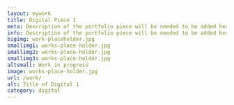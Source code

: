 ```yaml
---
layout: mywork
title: Digital Piece 1
meta: Description of the portfolio piece will be needed to be added here to match the current page content.
info: Description of the portfolio piece will be needed to be added here to match the current page content.
bigimg: work-placeholder.jpg
smallimg1: works-place-holder.jpg
smallimg2: works-place-holder.jpg
smallimg3: works-place-holder.jpg
altsmall: Work in progress
image: works-place-holder.jpg
url: /work/
alt: Title of Digital 1
category: digital
---
```

